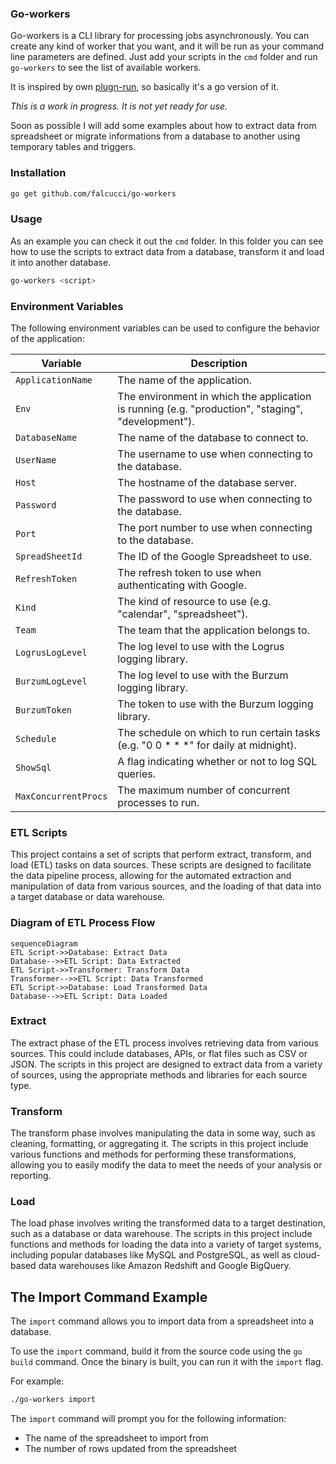 ### Go-workers

Go-workers is a CLI library for processing jobs asynchronously.
You can create any kind of worker that you want, and it will be run as your command line parameters are defined.
Just add your scripts in the `cmd` folder and run `go-workers` to see the list of available workers.

It is inspired by own [plugn-run](https://github.com/falcucci/plugin-run), so basically it's a go version of it.

*This is a work in progress. It is not yet ready for use.*

Soon as possible I will add some examples about how to extract data from spreadsheet or migrate informations from a database to another using temporary tables and triggers.

### Installation
```bash
go get github.com/falcucci/go-workers
```

### Usage

As an example you can check it out the `cmd` folder. In this folder you can see how to use the scripts to extract data from a database, transform it and load it into another database.

```bash
go-workers <script>
```


### Environment Variables

The following environment variables can be used to configure the behavior of the application:

| Variable              | Description                                                                |
|-----------------------|----------------------------------------------------------------------------|
| `ApplicationName`     | The name of the application.                                               |
| `Env`                 | The environment in which the application is running (e.g. "production", "staging", "development"). |
| `DatabaseName`        | The name of the database to connect to.                                    |
| `UserName`            | The username to use when connecting to the database.                       |
| `Host`                | The hostname of the database server.                                       |
| `Password`            | The password to use when connecting to the database.                       |
| `Port`                | The port number to use when connecting to the database.                    |
| `SpreadSheetId`       | The ID of the Google Spreadsheet to use.                                   |
| `RefreshToken`        | The refresh token to use when authenticating with Google.                  |
| `Kind`                | The kind of resource to use (e.g. "calendar", "spreadsheet").             |
| `Team`                | The team that the application belongs to.                                  |
| `LogrusLogLevel`      | The log level to use with the Logrus logging library.                     |
| `BurzumLogLevel`      | The log level to use with the Burzum logging library.                     |
| `BurzumToken`         | The token to use with the Burzum logging library.                         |
| `Schedule`            | The schedule on which to run certain tasks (e.g. "0 0 * * *" for daily at midnight). |
| `ShowSql`             | A flag indicating whether or not to log SQL queries.                       |
| `MaxConcurrentProcs`  | The maximum number of concurrent processes to run.                         |


### ETL Scripts

This project contains a set of scripts that perform extract, transform, and load (ETL) tasks on data sources. These scripts are designed to facilitate the data pipeline process, allowing for the automated extraction and manipulation of data from various sources, and the loading of that data into a target database or data warehouse.

### Diagram of ETL Process Flow

```mermaid
sequenceDiagram
ETL Script->>Database: Extract Data
Database-->>ETL Script: Data Extracted
ETL Script->>Transformer: Transform Data
Transformer-->>ETL Script: Data Transformed
ETL Script->>Database: Load Transformed Data
Database-->>ETL Script: Data Loaded
```

### Extract

The extract phase of the ETL process involves retrieving data from various sources. This could include databases, APIs, or flat files such as CSV or JSON. The scripts in this project are designed to extract data from a variety of sources, using the appropriate methods and libraries for each source type.

### Transform

The transform phase involves manipulating the data in some way, such as cleaning, formatting, or aggregating it. The scripts in this project include various functions and methods for performing these transformations, allowing you to easily modify the data to meet the needs of your analysis or reporting.

### Load

The load phase involves writing the transformed data to a target destination, such as a database or data warehouse. The scripts in this project include functions and methods for loading the data into a variety of target systems, including popular databases like MySQL and PostgreSQL, as well as cloud-based data warehouses like Amazon Redshift and Google BigQuery.


## The Import Command Example

The `import` command allows you to import data from a spreadsheet into a database.

To use the `import` command, build it from the source code using the `go build` command. Once the binary is built, you can run it with the `import` flag.

For example:

```bash
./go-workers import
```

The `import` command will prompt you for the following information:

* The name of the spreadsheet to import from
* The number of rows updated from the spreadsheet
